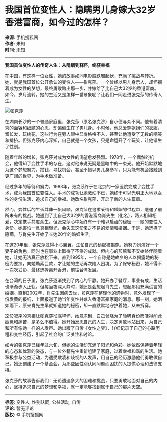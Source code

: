 # 我国首位变性人：隐瞒男儿身嫁大32岁香港富商，如今过的怎样？

**来源**: 手机搜狐网  
**作者**: 未知  
**时间**: 未知  

---

**我国首位变性人的传奇人生：从隐瞒到释怀，终获幸福**

在中国，有这样一位女性，她的故事如同电影般跌宕起伏，充满了挑战与转折。她，就是我国首位公开承认的变性人——张克莎。一个曾经以男儿身示人，却怀揣着成为女性的梦想，最终勇敢跨出那一步，并嫁给了比自己大32岁的香港富商。如今，岁月流转，她的生活又是怎样一番景象呢？让我们一同走进张克莎的传奇人生。

![张克莎](//q6.itc.cn/images01/20240901/dc0ae131416c47a28900a28e75f7b86a.png)

在湖南长沙的一个普通家庭里，张克莎（原名张克沙）自小便与众不同。他有着清秀的面容和细腻的心思，却偏偏生在了男儿身。小时候，他总爱穿姐姐们的衣服，留长发，玩绣花，这些行为在旁人眼中显得格格不入，甚至让他遭受了无数的嘲笑和排挤。但张克莎内心深知，自己就是一个女孩，只是命运开了个玩笑，让他错生了性别。

随着年龄的增长，张克莎对成为女性的渴望愈发强烈。1978年，一个偶然的机会，他得知了变性手术的存在，这对他来说无疑是黑暗中的一束光。他开始默默地为这个梦想努力，攒钱、寻找机会，甚至不惜以男儿身参军，只为能有机会接触到更广阔的世界，为手术做准备。

经过多年的等待和努力，1983年，张克莎终于在北京的一家医院完成了变性手术，成为我国首位变性人。手术的成功让她激动不已，她终于可以光明正大地以女性的身份生活，追求自己的幸福。她改名张克莎，开启了新的人生篇章。

然而，变性后的生活并非一帆风顺。张克莎在追求爱情和婚姻的过程中，遭遇了前所未有的挑战。她遇到了比自己大32岁的香港富商肖先生（化名），两人相知相爱，决定携手共度余生。但张克莎心中始终有一个难以启齿的秘密——她的变性人身份。她害怕一旦真相曝光，会失去这份来之不易的爱情和婚姻。于是，她选择了隐瞒，与肖先生开始了长达20年的婚姻生活。

在这20年里，张克莎过得小心翼翼，生怕自己的秘密被揭穿。她努力扮演好一个妻子的角色，同时也在事业上取得了不俗的成就。但内心的煎熬和不安始终伴随着她，让她无法真正放松下来。直到1995年，一个自称是她故乡的人以揭露她的秘密为要挟，向她勒索巨款，才让她的生活再次陷入困境。为了保守秘密，她不得不一次次妥协，最终选择离开香港，前往台湾发展。

在台湾的日子里，张克莎逐渐找到了内心的平静。她开办了餐厅，事业有成，生活也渐渐步入正轨。但每当夜深人静时，她还是会想起肖先生，想起那段充满谎言的婚姻。直到2002年，肖先生因病去世，张克莎在整理他的遗物时，意外发现了一份发黄的报纸，上面报道了她当年变性并嫁入香港富豪家庭的消息。那一刻，她泪如雨下，原来肖先生早就知道她的秘密，却一直默默地守护着她，从未拆穿。

这份迟来的真相让张克莎彻底释怀。她意识到，自己曾经为了隐瞒身份而活得如此疲惫和痛苦，是多么不值得。她开始反思自己的人生，决定勇敢地站出来，为自己和所有像她一样的人发声。她出版了自传《女性之梦》，详细记录了自己的心路历程和变性经历，引起了社会的广泛关注和讨论。

如今的张克莎已经年过六旬，但她的生活却充满了阳光和色彩。她依然保持着年轻的心态和优雅的姿态，与一位外籍先生重新组建了家庭，过着幸福和谐的生活。她积极参与公益活动，为遭受欺凌和歧视的人发声，用自己的经历激励他们勇敢做自己。她还创建了一个基金会，为那些因性别认同问题而困扰的人提供心理和法律支持。

张克莎的故事告诉我们：无论遭遇多大的困难和挑战，只要勇敢地面对自己的内心，坚持追求自己的梦想和幸福，就一定能够找到属于自己的那片天空。

--- 

**标签**: 变性人, 性别认同, 公益活动, 自传  
**评论**: 暂无评论  
**版权**: © 手机搜狐网
<!-- tcd_original_link https://m.sohu.com/a/805463658_121891903 -->

